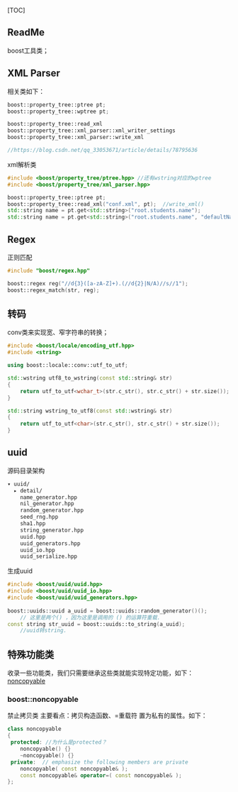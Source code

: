 [TOC]

## ReadMe
boost工具类；


## XML Parser
相关类如下：
```cpp
boost::property_tree::ptree pt;
boost::property_tree::wptree pt;

boost::property_tree::read_xml
boost::property_tree::xml_parser::xml_writer_settings
boost::property_tree::xml_parser::write_xml

//https://blog.csdn.net/qq_33053671/article/details/78795636
```

xml解析类
```cpp
#include <boost/property_tree/ptree.hpp> //还有wstring对应的wptree
#include <boost/property_tree/xml_parser.hpp>

boost::property_tree::ptree pt;
boost::property_tree::read_xml("conf.xml", pt);  //write_xml()
std::string name = pt.get<std::string>("root.students.name");
std::string name = pt.get<std::string>("root.students.name", "defaultName"); //赋上默认值不会导致没有值时crash.
```


## Regex
正则匹配
```cpp
#include "boost/regex.hpp"

boost::regex reg("//d{3}([a-zA-Z]+).(//d{2}|N/A)//s//1");
boost::regex_match(str, reg);
```

## 转码
conv类来实现宽、窄字符串的转换；
```cpp
#include <boost/locale/encoding_utf.hpp>
#include <string>

using boost::locale::conv::utf_to_utf;

std::wstring utf8_to_wstring(const std::string& str)
{
    return utf_to_utf<wchar_t>(str.c_str(), str.c_str() + str.size());
}

std::string wstring_to_utf8(const std::wstring& str)
{
    return utf_to_utf<char>(str.c_str(), str.c_str() + str.size());
} 
```



## uuid

源码目录架构   

```bash
▾ uuid/                 
  ▸ detail/             
    name_generator.hpp  
    nil_generator.hpp   
    random_generator.hpp
    seed_rng.hpp        
    sha1.hpp            
    string_generator.hpp
    uuid.hpp            
    uuid_generators.hpp 
    uuid_io.hpp         
    uuid_serialize.hpp  
```

生成uuid

```cpp
#include <boost/uuid/uuid.hpp>
#include <boost/uuid/uuid_io.hpp>
#include <boost/uuid/uuid_generators.hpp>
 
boost::uuids::uuid a_uuid = boost::uuids::random_generator()();
	// 这里是两个() ，因为这里是调用的 () 的运算符重载.
const string str_uuid = boost::uuids::to_string(a_uuid);
	//uuid转string.
```

## 特殊功能类

收录一些功能类，我们只需要继承这些类就能实现特定功能，如下：
[noncopyable](#boost::noncopyable)

### boost::noncopyable

禁止拷贝类
主要看点：拷贝构造函数、=重载符 置为私有的属性。如下：  

```cpp
class noncopyable
{
 protected: //为什么是protected？
    noncopyable() {}
    ~noncopyable() {}
 private:  // emphasize the following members are private
    noncopyable( const noncopyable& ); 
    const noncopyable& operator=( const noncopyable& );
};
```



